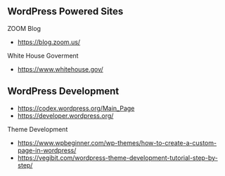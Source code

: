 ## WordPress Powered Sites

ZOOM Blog
- https://blog.zoom.us/

White House Goverment
- https://www.whitehouse.gov/

## WordPress Development

- https://codex.wordpress.org/Main_Page
- https://developer.wordpress.org/

Theme Development

- https://www.wpbeginner.com/wp-themes/how-to-create-a-custom-page-in-wordpress/
- https://vegibit.com/wordpress-theme-development-tutorial-step-by-step/
